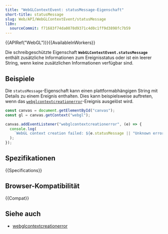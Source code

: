 ```yaml
---
title: "WebGLContextEvent: statusMessage-Eigenschaft"
short-title: statusMessage
slug: Web/API/WebGLContextEvent/statusMessage
l10n:
  sourceCommit: f71683f74da0078d9371c4d0c1ff9d3898fc7b59
---
```


{{APIRef("WebGL")}}{{AvailableInWorkers}}

Die schreibgeschützte Eigenschaft **`WebGLContextEvent.statusMessage`** enthält zusätzliche Informationen zum Ereignisstatus oder ist ein leerer String, wenn keine zusätzlichen Informationen verfügbar sind.

## Beispiele

Die `statusMessage`-Eigenschaft kann einen plattformabhängigen String mit Details zu einem Ereignis enthalten. Dies kann beispielsweise auftreten, wenn das [`webglcontextcreationerror`](/de/docs/Web/API/HTMLCanvasElement/webglcontextcreationerror_event)-Ereignis ausgelöst wird.

```js
const canvas = document.getElementById("canvas");
const gl = canvas.getContext("webgl");

canvas.addEventListener("webglcontextcreationerror", (e) => {
  console.log(
    `WebGL context creation failed: ${e.statusMessage || "Unknown error"}`,
  );
});
```

## Spezifikationen

{{Specifications}}

## Browser-Kompatibilität

{{Compat}}

## Siehe auch

- [webglcontextcreationerror](/de/docs/Web/API/HTMLCanvasElement/webglcontextcreationerror_event)
